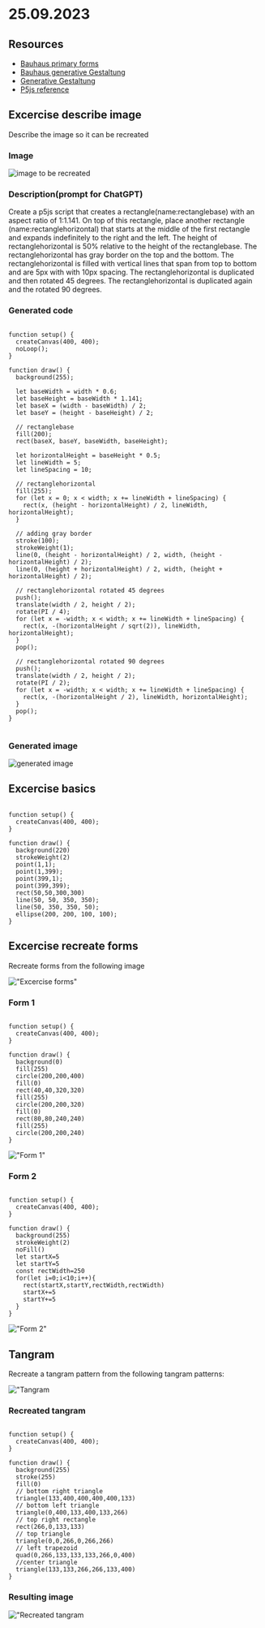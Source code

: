 # 25.09.2023

## Resources

- [Bauhaus primary forms](https://www.getty.edu/research/exhibitions_events/exhibitions/bauhaus/new_artist/form_color/form/)
- [Bauhaus generative Gestaltung](https://www.bauhaus-imaginista.org/articles/1489/shifting-rotating-mirroring/de)
- [Generative Gestaltung](http://www.generative-gestaltung.de/2/)
- [P5js reference](https://p5js.org/reference/)

## Excercise describe image

Describe the image so it can be recreated

### Image

![image to be recreated](bild_beschreiben.png?raw=true "Image to be recreated")

### Description(prompt for ChatGPT)

Create a p5js script that creates a rectangle(name:rectanglebase) with an aspect ratio of 1:1.141. On top of this rectangle, place another rectangle (name:rectanglehorizontal) that starts at the middle of the first rectangle and expands indefinitely to the right and the left. The height of rectanglehorizontal is 50% relative to the height of the rectanglebase. The rectanglehorizontal has gray border on the top and the bottom. The rectanglehorizontal is filled with vertical lines that span from top to bottom and are 5px with with 10px spacing. The rectanglehorizontal is duplicated and then rotated 45 degrees. The rectanglehorizontal is duplicated again and the rotated 90 degrees.

### Generated code

```

function setup() {
  createCanvas(400, 400);
  noLoop();
}

function draw() {
  background(255);

  let baseWidth = width * 0.6;
  let baseHeight = baseWidth * 1.141;
  let baseX = (width - baseWidth) / 2;
  let baseY = (height - baseHeight) / 2;

  // rectanglebase
  fill(200);
  rect(baseX, baseY, baseWidth, baseHeight);

  let horizontalHeight = baseHeight * 0.5;
  let lineWidth = 5;
  let lineSpacing = 10;

  // rectanglehorizontal
  fill(255);
  for (let x = 0; x < width; x += lineWidth + lineSpacing) {
    rect(x, (height - horizontalHeight) / 2, lineWidth, horizontalHeight);
  }

  // adding gray border
  stroke(100);
  strokeWeight(1);
  line(0, (height - horizontalHeight) / 2, width, (height - horizontalHeight) / 2);
  line(0, (height + horizontalHeight) / 2, width, (height + horizontalHeight) / 2);

  // rectanglehorizontal rotated 45 degrees
  push();
  translate(width / 2, height / 2);
  rotate(PI / 4);
  for (let x = -width; x < width; x += lineWidth + lineSpacing) {
    rect(x, -(horizontalHeight / sqrt(2)), lineWidth, horizontalHeight);
  }
  pop();

  // rectanglehorizontal rotated 90 degrees
  push();
  translate(width / 2, height / 2);
  rotate(PI / 2);
  for (let x = -width; x < width; x += lineWidth + lineSpacing) {
    rect(x, -(horizontalHeight / 2), lineWidth, horizontalHeight);
  }
  pop();
}


```

### Generated image

![generated image](bild_beschreiben_result.png?raw=true "Generated image")

## Excercise basics

```

function setup() {
  createCanvas(400, 400);
}

function draw() {
  background(220)
  strokeWeight(2)
  point(1,1);
  point(1,399);
  point(399,1);
  point(399,399);
  rect(50,50,300,300)
  line(50, 50, 350, 350);
  line(50, 350, 350, 50);
  ellipse(200, 200, 100, 100);
}

```

## Excercise recreate forms

Recreate forms from the following image

!["Excercise forms"](forms.png?raw=true "Excercise forms")

### Form 1

```

function setup() {
  createCanvas(400, 400);
}

function draw() {
  background(0)
  fill(255)
  circle(200,200,400)
  fill(0)
  rect(40,40,320,320)
  fill(255)
  circle(200,200,320)
  fill(0)
  rect(80,80,240,240)
  fill(255)
  circle(200,200,240)
}

```

!["Form 1"](form1.png?raw=true "Form 1")


### Form 2

```

function setup() {
  createCanvas(400, 400);
}

function draw() {
  background(255)
  strokeWeight(2)
  noFill()
  let startX=5
  let startY=5
  const rectWidth=250
  for(let i=0;i<10;i++){
    rect(startX,startY,rectWidth,rectWidth)
    startX+=5
    startY+=5
  }
}

```

!["Form 2"](form2.png?raw=true "Form 2")


## Tangram

Recreate a tangram pattern from the following tangram patterns:

!["Tangram](tangram_examples.jpeg?raw=true "Tangram")

### Recreated tangram

```

function setup() {
  createCanvas(400, 400);
}

function draw() {
  background(255)
  stroke(255)
  fill(0)
  // bottom right triangle
  triangle(133,400,400,400,400,133)
  // bottom left triangle
  triangle(0,400,133,400,133,266)
  // top right rectangle
  rect(266,0,133,133)
  // top triangle
  triangle(0,0,266,0,266,266)
  // left trapezoid
  quad(0,266,133,133,133,266,0,400)
  //center triangle
  triangle(133,133,266,266,133,400)
}

```

### Resulting image

!["Recreated tangram](tangram_result.png?raw=true "Recreated tangram")